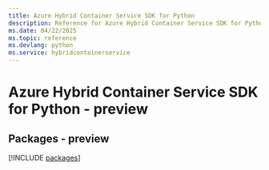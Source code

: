 ```yaml
---
title: Azure Hybrid Container Service SDK for Python
description: Reference for Azure Hybrid Container Service SDK for Python
ms.date: 04/22/2025
ms.topic: reference
ms.devlang: python
ms.service: hybridcontainerservice
---
```

# Azure Hybrid Container Service SDK for Python - preview
## Packages - preview
[!INCLUDE [packages](hybrid-container-service-index.md)]